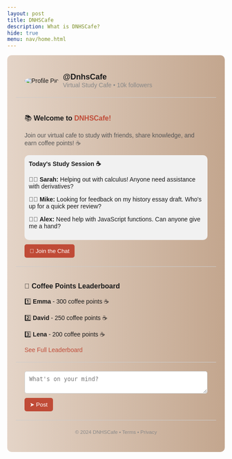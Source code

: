 ```yaml
---
layout: post
title: DNHSCafe  
description: What is DNHSCafe?
hide: true
menu: nav/home.html
---
```


<div style="font-family: Arial, sans-serif; max-width: 600px; margin: 0 auto; background: linear-gradient(to right, #e4d4c7, #c3a68e); padding: 20px; border-radius: 10px;">

  <!-- User Profile Section -->
  <div style="border-bottom: 1px solid #ccc; padding: 20px; display: flex; align-items: center;">
    <img src="https://via.placeholder.com/50" alt="Profile Pic" style="border-radius: 50%; margin-right: 10px;">
    <div>
      <strong style="font-size: 18px;">@DnhsCafe</strong><br>
      <span style="font-size: 14px; color: #888;">Virtual Study Cafe • 10k followers</span>
    </div>
  </div>

  <!-- Post Section -->
  <div style="border-bottom: 1px solid #ccc; padding: 20px;">
    <p style="font-size: 16px;">📚 <strong>Welcome to <span style="color: #c04b37;">DNHSCafe!</span></strong></p>
    <p style="font-size: 14px; color: #555;">Join our virtual cafe to study with friends, share knowledge, and earn coffee points! ☕</p>
    <div style="background-color: #f1f1f1; padding: 10px; border-radius: 10px;">
      <strong>Today's Study Session ☕</strong><br>
      <p>👩‍🎓 <strong>Sarah:</strong> Helping out with calculus! Anyone need assistance with derivatives?</p>
      <p>👨‍🎓 <strong>Mike:</strong> Looking for feedback on my history essay draft. Who's up for a quick peer review?</p>
      <p>👨‍💻 <strong>Alex:</strong> Need help with JavaScript functions. Can anyone give me a hand?</p>
    </div>
    <div style="margin-top: 10px;">
      <button style="background-color: #c04b37; color: white; border: none; padding: 8px 12px; border-radius: 5px; cursor: pointer;">
        💬 Join the Chat
      </button>
    </div>
  </div>

  <!-- Coffee Points Leaderboard Section -->
  <div style="border-bottom: 1px solid #ccc; padding: 20px;">
    <p style="font-size: 16px;">🎉 <strong>Coffee Points Leaderboard</strong></p>
    <p>1️⃣ <strong>Emma</strong> - 300 coffee points ☕</p>
    <p>2️⃣ <strong>David</strong> - 250 coffee points ☕</p>
    <p>3️⃣ <strong>Lena</strong> - 200 coffee points ☕</p>
    <a href="#" style="text-decoration: none; color: #c04b37;">See Full Leaderboard</a>
  </div>

  <!-- Share Post Section -->
  <div style="border-bottom: 1px solid #ccc; padding: 20px;">
    <textarea placeholder="What's on your mind?" style="width: 100%; padding: 10px; border-radius: 5px; border: 1px solid #ccc;"></textarea>
    <button style="background-color: #c04b37; color: white; border: none; padding: 8px 12px; border-radius: 5px; cursor: pointer; margin-top: 10px;">
      ➤ Post
    </button>
  </div>

  <!-- Footer -->
  <div style="padding: 20px; text-align: center; color: #888;">
    <small>&copy; 2024 DNHSCafe • Terms • Privacy</small>
  </div>

</div>
